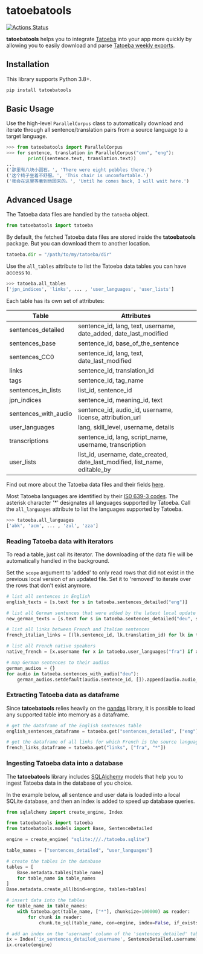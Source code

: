 # tatoebatools

[![Actions Status](https://github.com/LBeaudoux/tatoebatools/workflows/CI/badge.svg)](https://github.com/LBeaudoux/tatoebatools/actions?query=workflow%3ACI)


**tatoebatools** helps you to integrate [Tatoeba](https://tatoeba.org) into your app more quickly by allowing you to easily download and parse [Tatoeba weekly exports](https://downloads.tatoeba.org/exports/).

## Installation

This library supports Python 3.8+.

```sh
pip install tatoebatools
```

## Basic Usage

Use the high-level `ParallelCorpus` class to automatically download and iterate through all sentence/translation pairs from a source language to a target language.

```python
>>> from tatoebatools import ParallelCorpus
>>> for sentence, translation in ParallelCorpus("cmn", "eng"):
        print((sentence.text, translation.text))
...
('那里有八块小圆石。', 'There were eight pebbles there.')
('这个椅子坐着不舒服。', 'This chair is uncomfortable.')
('我会在这里等着到他回来的。', 'Until he comes back, I will wait here.')
```

## Advanced Usage

The Tatoeba data files are handled by the `tatoeba` object.

```python
from tatoebatools import tatoeba
```

By default, the fetched Tatoeba data files are stored inside the **tatoebatools** package. But you can download them to another location.

```python
tatoeba.dir = "/path/to/my/tatoeba/dir"
```

Use the `all_tables` attribute to list the Tatoeba data tables you can have access
to.

```python
>>> tatoeba.all_tables
['jpn_indices', 'links', ... , 'user_languages', 'user_lists']
```

Each table has its own set of attributes:

|Table               |Attributes                                                                 |
|--------------------|---------------------------------------------------------------------------|
|sentences_detailed  |sentence_id, lang, text, username, date_added, date_last_modified          |
|sentences_base      |sentence_id, base_of_the_sentence                                          |
|sentences_CC0       |sentence_id, lang, text, date_last_modified                                |
|links               |sentence_id, translation_id                                                |
|tags                |sentence_id, tag_name                                                      |
|sentences_in_lists  |list_id, sentence_id                                                       |
|jpn_indices         |sentence_id, meaning_id, text                                              |
|sentences_with_audio|sentence_id, audio_id, username, license, attribution_url                            |
|user_languages      |lang, skill_level, username, details                                       |
|transcriptions      |sentence_id, lang, script_name, username, transcription                    |
|user_lists          |list_id, username, date_created, date_last_modified, list_name, editable_by|

Find out more about the Tatoeba data files and their fields [here](https://tatoeba.org/eng/downloads).

Most Tatoeba languages are identified by their [IS0 639-3 codes](https://iso639-3.sil.org/code_tables/639/data). The asterisk character '*' designates all languages supported by Tatoeba. Call the `all_languages` attribute to list the languages supported by Tatoeba.

```python
>>> tatoeba.all_languages
['abk', 'acm', ... , 'zul', 'zza']
```

### Reading Tatoeba data with iterators

To read a table, just call its iterator. The downloading of the data file will be automatically handled in the background.

Set the `scope` argument to 'added' to only read rows that did not exist in the previous local version of an updated file. Set it to 'removed' to iterate over the rows that don't exist anymore.

```python
# list all sentences in English
english_texts = [s.text for s in tatoeba.sentences_detailed("eng")]

# list all German sentences that were added by the latest local update
new_german_texts = [s.text for s in tatoeba.sentences_detailed("deu", scope="added")]

# list all links between French and Italian sentences
french_italian_links = [(lk.sentence_id, lk.translation_id) for lk in tatoeba.links("fra", "ita")]

# list all French native speakers
native_french = [x.username for x in tatoeba.user_languages("fra") if x.skill_level == 5]

# map German sentences to their audios
german_audios = {}
for audio in tatoeba.sentences_with_audio("deu"):
    german_audios.setdefault(audio.sentence_id, []).append(audio.audio_id)
```

### Extracting Tatoeba data as dataframe

Since **tatoebatools** relies heavily on the [pandas](https://github.com/pandas-dev/pandas) library, it is possible to load any supported table into memory as a dataframe.

```python
# get the dataframe of the English sentences table
english_sentences_dataframe = tatoeba.get("sentences_detailed", ["eng"])

# get the dataframe of all links for which French is the source language
french_links_dataframe = tatoeba.get("links", ["fra", "*"])
```

### Ingesting Tatoeba data into a database

The **tatoebatools** library includes [SQLAlchemy](https://github.com/sqlalchemy/sqlalchemy) models that help you to ingest Tatoeba data in the database of you choice. 

In the example below, all sentence and user data is loaded into a local SQLite database, and then an index is added to speed up database queries.

```python
from sqlalchemy import create_engine, Index

from tatoebatools import tatoeba
from tatoebatools.models import Base, SentenceDetailed

engine = create_engine( "sqlite:///./tatoeba.sqlite")

table_names = ["sentences_detailed", "user_languages"]

# create the tables in the database
tables = [
    Base.metadata.tables[table_name] 
    for table_name in table_names
]
Base.metadata.create_all(bind=engine, tables=tables)

# insert data into the tables
for table_name in table_names:
    with tatoeba.get(table_name, ["*"], chunksize=100000) as reader:
        for chunk in reader:
            chunk.to_sql(table_name, con=engine, index=False, if_exists="append")

# add an index on the 'username' column of the 'sentences_detailed' table
ix = Index('ix_sentences_detailed_username', SentenceDetailed.username)
ix.create(engine)
```
